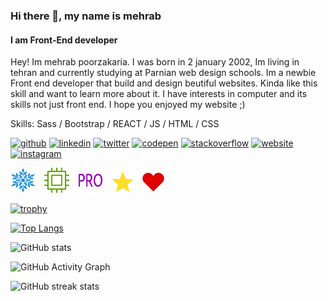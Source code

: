 ### Hi there 👋, my name is mehrab
#### I am Front-End developer
Hey! Im mehrab poorzakaria. I was born in 2 january 2002,
Im living in tehran and currently studying at Parnian web design schools. Im a newbie Front end developer that build and
design beutiful websites. Kinda like this skill and want to
learn more about it. I have interests in computer and its skills not just front end. I hope you enjoyed my website ;)

Skills: Sass / Bootstrap / REACT / JS / HTML / CSS



[<img src='https://cdn.jsdelivr.net/npm/simple-icons@3.0.1/icons/github.svg' alt='github' height='40'>](https://github.com/https://github.com/mmehrab-pz)  [<img src='https://cdn.jsdelivr.net/npm/simple-icons@3.0.1/icons/linkedin.svg' alt='linkedin' height='40'>](https://www.linkedin.com/in/https://www.linkedin.com/in/mehrab-poorzakaria-1b2492237//)  [<img src='https://cdn.jsdelivr.net/npm/simple-icons@3.0.1/icons/twitter.svg' alt='twitter' height='40'>](https://twitter.com/https://twitter.com/Mehrabpz)  [<img src='https://cdn.jsdelivr.net/npm/simple-icons@3.0.1/icons/codepen.svg' alt='codepen' height='40'>](https://codepen.io/https://codepen.io/mmehrabpk)  [<img src='https://cdn.jsdelivr.net/npm/simple-icons@3.0.1/icons/stackoverflow.svg' alt='stackoverflow' height='40'>](https://stackoverflow.com/users/https://stackoverflow.com/users/19808271/mehrab-poorzakaria)  [<img src='https://cdn.jsdelivr.net/npm/simple-icons@3.0.1/icons/icloud.svg' alt='website' height='40'>](https://mehrab.poorzakaria.com/)  [<img src='https://cdn.jsdelivr.net/npm/simple-icons@3.0.1/icons/instagram.svg' alt='instagram' height='40'>](https://www.instagram.com/mehrab.poorzakaria_web/)  

<a href='https://archiveprogram.github.com/'><img src='https://raw.githubusercontent.com/acervenky/animated-github-badges/master/assets/acbadge.gif' width='40' height='40'></a> <a href='https://docs.github.com/en/developers'><img src='https://raw.githubusercontent.com/acervenky/animated-github-badges/master/assets/devbadge.gif' width='40' height='40'></a> <a href='https://github.com/pricing'><img src='https://raw.githubusercontent.com/acervenky/animated-github-badges/master/assets/pro.gif' width='40' height='40'></a> <a href='https://stars.github.com/'><img src='https://raw.githubusercontent.com/acervenky/animated-github-badges/master/assets/starbadge.gif' width='35' height='35'></a> <a href='https://docs.github.com/en/github/supporting-the-open-source-community-with-github-sponsors'><img src='https://raw.githubusercontent.com/acervenky/animated-github-badges/master/assets/sponsorbadge.gif' width='35' height='35'></a> 

[![trophy](https://github-profile-trophy.vercel.app/?username=mmehrab-pz)](https://github.com/ryo-ma/github-profile-trophy)

[![Top Langs](https://github-readme-stats.vercel.app/api/top-langs/?username=mmehrab-pz)](https://github.com/anuraghazra/github-readme-stats)

![GitHub stats](https://github-readme-stats.vercel.app/api?username=mmehrab-pz&show_icons=true)  

![GitHub Activity Graph](https://activity-graph.herokuapp.com/graph?username=mmehrab-pz)  

![GitHub streak stats](https://github-readme-streak-stats.herokuapp.com/?user=mmehrab-pz)  
